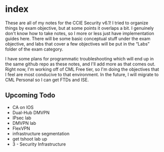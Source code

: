 # index
These are all of my notes for the CCIE Security v6.1! I tried to organize things by exam objective, but at some points it overlaps a bit. I genuinely don't know how to take notes, so I more or less just have implementation guides here. There will be some basic conceptual stuff under the exam objective, and labs that cover a few objectives will be put in the “Labs” folder of the exam category. 

I have some plans for programmatic troubleshooting which will end up in the same github repo as these notes, and I'll add more as that comes out. Right now, I'm working off of CML Free tier, so I'm doing the objectives that I feel are most conducive to that environment. In the future, I will migrate to CML Personal so I can get FTDs and ISE.

## Upcoming Todo

*   CA on IOS
*   Dual-Hub DMVPN
*   IPsec lab
*   DMVPN lab
*   FlexVPN
*   infrastructure segmentation
*   get tshoot lab up
*   3 - Security Infrastructure

<section class="include-note" data-note-id="gppvw6nYcgsZ" data-box-size="full">&nbsp;</section>